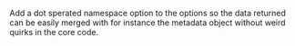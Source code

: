 Add a dot sperated namespace option to the options so the data returned can be easily merged with for instance the metadata object without weird quirks in the core code.